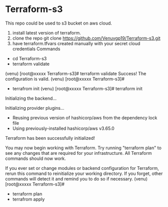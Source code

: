 # Terraform-s3
This repo could be used to s3 bucket on aws cloud.
1) install latest version of terraform.
2) clone the repo git clone https://github.com/Venuvgp19/Terraform-s3.git
3) have terraform.tfvars created manually with your secret cloud credentials 
Commands 
  - cd Terraform-s3
  - terraform validate 
 
(venu) [root@xxxxx Terraform-s3]# terraform validate
Success! The configuration is valid.
(venu) [root@xxxxx Terraform-s3]#
  - terrafrom init
 (venu) [root@xxxxx Terraform-s3]# terraform init

Initializing the backend...

Initializing provider plugins...
- Reusing previous version of hashicorp/aws from the dependency lock file
- Using previously-installed hashicorp/aws v3.65.0

Terraform has been successfully initialized!

You may now begin working with Terraform. Try running "terraform plan" to see
any changes that are required for your infrastructure. All Terraform commands
should now work.

If you ever set or change modules or backend configuration for Terraform,
rerun this command to reinitialize your working directory. If you forget, other
commands will detect it and remind you to do so if necessary.
(venu) [root@xxxxx Terraform-s3]#

  - terraform plan 
  - terrafrom apply 
